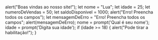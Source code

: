 alert("Boas vindas ao nosso site!");
let nome = "Lua";
let idade = 25;
let numeroDeVendas = 50;
let saldoDisponivel = 1000;
        alert("Erro! Preencha todos os campos");
        let mensagemDeErro = "Erro! Preencha todos os campos";
        alert(mensagemDeErro);
        nome =  prompt('Qual é seu nome');
        idade = prompt('Digita sua idade');
       if (idade >= 18) {
        alert("Pode tirar a habilitação!");
       } 
       

